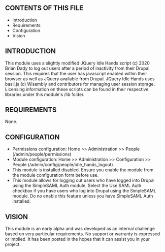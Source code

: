 CONTENTS OF THIS FILE
------------
* Introduction
* Requirements
* Configuration
* Vision

INTRODUCTION
------------
This module uses a slightly modified JQuery Idle Hands script (c) 2020 Brian Dady
to log out users after a period of inactivity from their Drupal session. This requires
that the user has javascript enabled within their browser as well as JQuery available
from Drupal. JQuery Idle Hands uses basil.js (c) Wisembly and contributors for managing
user session storage. Licensing information on these scripts can be found in their
respective libraries under this module's /lib folder.

REQUIREMENTS
------------
None.

CONFIGURATION
------------
* Permissions configuration: Home >> Administration >> People
(/admin/people/permissions)
* Module configuration: Home >> Administration >> Configuration >> People
(/admin/config/people/idle_hands_logout)
* This module is installed disabled. Ensure you enable the module from the module
configuration form before use.
* This module allows for logging out users who have logged into Drupal using the
SimpleSAML Auth module. Select the Use SAML Auth checkbox if you have users who log
into Drupal using the SimpleSAML module. Do no enable this feature unless you have
SimpleSAML Auth installed.

VISION
------------
This module is an early alpha and was developed as an internal challenge based on very
particular requirements. No support or warranty is expressed or implied. It has been
posted in the hopes that it can assist you in your project.

